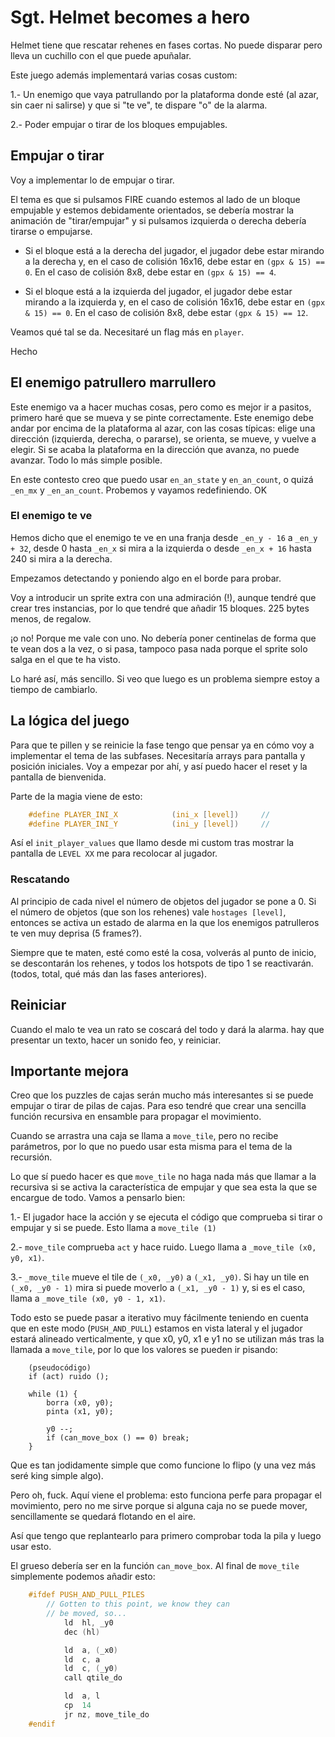 # Sgt. Helmet becomes a hero

Helmet tiene que rescatar rehenes en fases cortas. No puede disparar pero lleva un cuchillo con el que puede apuñalar. 

Este juego además implementará varias cosas custom:

1.- Un enemigo que vaya patrullando por la plataforma donde esté (al azar, sin caer ni salirse) y que si "te ve", te dispare "o" de la alarma.

2.- Poder empujar o tirar de los bloques empujables.

## Empujar o tirar

Voy a implementar lo de empujar o tirar.

El tema es que si pulsamos FIRE cuando estemos al lado de un bloque empujable y estemos debidamente orientados, se debería mostrar la animación de "tirar/empujar" y si pulsamos izquierda o derecha debería tirarse o empujarse.

* Si el bloque está a la derecha del jugador, el jugador debe estar mirando a la derecha y, en el caso de colisión 16x16, debe estar en `(gpx & 15) == 0`. En el caso de colisión 8x8, debe estar en `(gpx & 15) == 4`.

* Si el bloque está a la izquierda del jugador, el jugador debe estar mirando a la izquierda y, en el caso de colisión 16x16, debe estar en `(gpx & 15) == 0`. En el caso de colisión 8x8, debe estar `(gpx & 15) == 12`.

Veamos qué tal se da. Necesitaré un flag más en `player`.

Hecho

## El enemigo patrullero marrullero

Este enemigo va a hacer muchas cosas, pero como es mejor ir a pasitos, primero haré que se mueva y se pinte correctamente.  Este enemigo debe andar por encima de la plataforma al azar, con las cosas típicas: elige una dirección (izquierda, derecha, o pararse), se orienta, se mueve, y vuelve a elegir. Si se acaba la plataforma en la dirección que avanza, no puede avanzar. Todo lo más simple posible.

En este contesto creo que puedo usar `en_an_state` y `en_an_count`, o quizá `_en_mx` y `_en_an_count`. Probemos y vayamos redefiniendo. OK

### El enemigo te ve

Hemos dicho que el enemigo te ve en una franja desde `_en_y - 16` a `_en_y + 32`, desde 0 hasta `_en_x` si mira a la izquierda o desde `_en_x + 16` hasta 240 si mira a la derecha.

Empezamos detectando y poniendo algo en el borde para probar.

Voy a introducir un sprite extra con una admiración (!), aunque tendré que crear tres instancias, por lo que tendré que añadir 15 bloques. 225 bytes menos, de regalow.

¡o no! Porque me vale con uno. No debería poner centinelas de forma que te vean dos a la vez, o si pasa, tampoco pasa nada porque el sprite solo salga en el que te ha visto.

Lo haré así, más sencillo. Si veo que luego es un problema siempre estoy a tiempo de cambiarlo.

## La lógica del juego

Para que te pillen y se reinicie la fase tengo que pensar ya en cómo voy a implementar el tema de las subfases. Necesitaría arrays para pantalla y posición iniciales. Voy a empezar por ahí, y así puedo hacer el reset y la pantalla de bienvenida.

Parte de la magia viene de esto:

```c
	#define PLAYER_INI_X			(ini_x [level])		//
	#define PLAYER_INI_Y			(ini_y [level])		// 
```

Así el `init_player_values` que llamo desde mi custom tras mostrar la pantalla de `LEVEL XX` me para recolocar al jugador.

### Rescatando

Al principio de cada nivel el número de objetos del jugador se pone a 0. Si el número de objetos (que son los rehenes) vale `hostages [level]`, entonces se activa un estado de alarma en la que los enemigos patrulleros te ven muy deprisa (5 frames?).

Siempre que te maten, esté como esté la cosa, volverás al punto de inicio, se descontarán los rehenes, y todos los hotspots de tipo 1 se reactivarán. (todos, total, qué más dan las fases anteriores).

## Reiniciar

Cuando el malo te vea un rato se coscará del todo y dará la alarma. hay que presentar un texto, hacer un sonido feo, y reiniciar.

## Importante mejora

Creo que los puzzles de cajas serán mucho más interesantes si se puede empujar o tirar de pilas de cajas. Para eso tendré que crear una sencilla función recursiva en ensamble para propagar el movimiento.

Cuando se arrastra una caja se llama a `move_tile`, pero no recibe parámetros, por lo que no puedo usar esta misma para el tema de la recursión.

Lo que sí puedo hacer es que `move_tile` no haga nada más que llamar a la recursiva si se activa la característica de empujar y que sea esta la que se encargue de todo. Vamos a pensarlo bien:

1.- El jugador hace la acción y se ejecuta el código que comprueba si tirar o empujar y si se puede. Esto llama a `move_tile (1)`

2.- `move_tile` comprueba `act` y hace ruido. Luego llama a `_move_tile (x0, y0, x1)`.

3.- `_move_tile` mueve el tile de `(_x0, _y0)` a `(_x1, _y0)`. Si hay un tile en `(_x0, _y0 - 1)` mira si puede moverlo a `(_x1, _y0 - 1)` y, si es el caso, llama a `_move_tile (x0, y0 - 1, x1)`.

Todo esto se puede pasar a iterativo muy fácilmente teniendo en cuenta que en este modo (`PUSH_AND_PULL`) estamos en vista lateral y el jugador estará alineado verticalmente, y que x0, y0, x1 e y1 no se utilizan más tras la llamada a `move_tile`, por lo que los valores se pueden ir pisando:

```
	(pseudocódigo)
	if (act) ruido ();

	while (1) {
		borra (x0, y0);
		pinta (x1, y0);

		y0 --;
		if (can_move_box () == 0) break;
	}
```

Que es tan jodidamente simple que como funcione lo flipo (y una vez más seré king simple algo).

Pero oh, fuck. Aquí viene el problema: esto funciona perfe para propagar el movimiento, pero no me sirve porque si alguna caja no se puede mover, sencillamente se quedará flotando en el aire.

Así que tengo que replantearlo para primero comprobar toda la pila y luego usar esto.

El grueso debería ser en la función `can_move_box`. Al final de `move_tile` simplemente podemos añadir esto:

```c
	#ifdef PUSH_AND_PULL_PILES
		// Gotten to this point, we know they can
		// be moved, so...
			ld  hl, _y0
			dec (hl)

			ld  a, (_x0)
			ld  c, a
			ld  c, (_y0)
			call qtile_do

			ld  a, l
			cp  14
			jr nz, move_tile_do
	#endif
```

